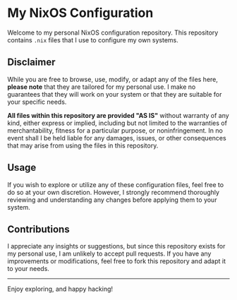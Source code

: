 # My NixOS Configuration

Welcome to my personal NixOS configuration repository. This repository contains `.nix` files that I use to configure my own systems. 

## Disclaimer

While you are free to browse, use, modify, or adapt any of the files here, **please note** that they are tailored for my personal use. I make no guarantees that they will work on your system or that they are suitable for your specific needs.

**All files within this repository are provided "AS IS"** without warranty of any kind, either express or implied, including but not limited to the warranties of merchantability, fitness for a particular purpose, or noninfringement. In no event shall I be held liable for any damages, issues, or other consequences that may arise from using the files in this repository.

## Usage

If you wish to explore or utilize any of these configuration files, feel free to do so at your own discretion. However, I strongly recommend thoroughly reviewing and understanding any changes before applying them to your system.

## Contributions

I appreciate any insights or suggestions, but since this repository exists for my personal use, I am unlikely to accept pull requests. If you have any improvements or modifications, feel free to fork this repository and adapt it to your needs.

---

Enjoy exploring, and happy hacking!
